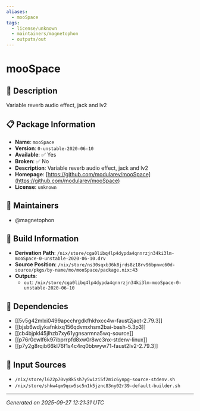 ```yaml
---
aliases:
  - mooSpace
tags:
  - license/unknown
  - maintainers/magnetophon
  - outputs/out
---
```


# mooSpace

## 📝 Description

Variable reverb audio effect, jack and lv2

## 📋 Package Information

- **Name**: `mooSpace`
- **Version**: `0-unstable-2020-06-10`
- **Available**: ✅ Yes
- **Broken**: ✅ No
- **Description**: Variable reverb audio effect, jack and lv2
- **Homepage**: [https://github.com/modularev/mooSpace](https://github.com/modularev/mooSpace)
- **License**: `unknown`
## 👥 Maintainers

- @magnetophon


## 🔧 Build Information

- **Derivation Path**: `/nix/store/cga0libq4lp4dypda4qnnrzjn34ki3lm-mooSpace-0-unstable-2020-06-10.drv`
- **Source Position**: `/nix/store/ns30sqxb36k8jrds8z18rv96bpnwc60d-source/pkgs/by-name/mo/mooSpace/package.nix:43`
- **Outputs**:
  - `out`:  `/nix/store/cga0libq4lp4dypda4qnnrzjn34ki3lm-mooSpace-0-unstable-2020-06-10`

## 🔗 Dependencies

- [[5v5g42mlxi0499apcchrgdkfhkhxcc4w-faust2jaqt-2.79.3]]
- [[bjsb6wdjykafnkixq156qdvmxhsm2bai-bash-5.3p3]]
- [[cb4bjpkl45jlhzb7xy61ygnsarmna5wq-source]]
- [[p76r0cwlf6k97ibprrpfd8xw0r8wc3nx-stdenv-linux]]
- [[p7y2g8rqib66kl76f1s4c4rq0bbwyw71-faust2lv2-2.79.3]]

## 📁 Input Sources

- `/nix/store/l622p70vy8k5sh7y5wizi5f2mic6ynpg-source-stdenv.sh`
- `/nix/store/shkw4qm9qcw5sc5n1k5jznc83ny02r39-default-builder.sh`

---
*Generated on 2025-09-27 12:21:31 UTC*
